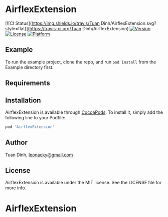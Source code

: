 # AirflexExtension

[![CI Status](https://img.shields.io/travis/Tuan Dinh/AirflexExtension.svg?style=flat)](https://travis-ci.org/Tuan Dinh/AirflexExtension)
[![Version](https://img.shields.io/cocoapods/v/AirflexExtension.svg?style=flat)](https://cocoapods.org/pods/AirflexExtension)
[![License](https://img.shields.io/cocoapods/l/AirflexExtension.svg?style=flat)](https://cocoapods.org/pods/AirflexExtension)
[![Platform](https://img.shields.io/cocoapods/p/AirflexExtension.svg?style=flat)](https://cocoapods.org/pods/AirflexExtension)

## Example

To run the example project, clone the repo, and run `pod install` from the Example directory first.

## Requirements

## Installation

AirflexExtension is available through [CocoaPods](https://cocoapods.org). To install
it, simply add the following line to your Podfile:

```ruby
pod 'AirflexExtension'
```

## Author

Tuan Dinh, leonacky@gmail.com

## License

AirflexExtension is available under the MIT license. See the LICENSE file for more info.
# AirflexExtension
